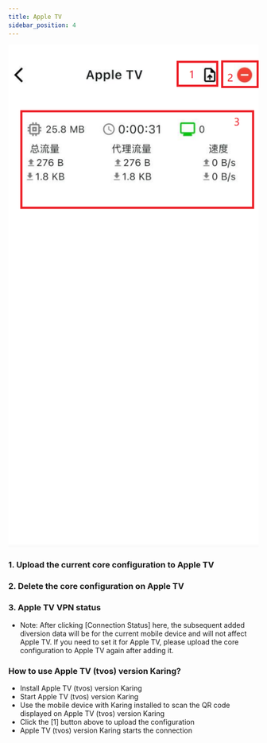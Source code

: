 ```yaml
---
title: Apple TV
sidebar_position: 4
---
```


![](./img/appletv-home.png#center)

### 1. Upload the current core configuration to Apple TV
### 2. Delete the core configuration on Apple TV
### 3. Apple TV VPN status
- Note: After clicking [Connection Status] here, the subsequent added diversion data will be for the current mobile device and will not affect Apple TV. If you need to set it for Apple TV, please upload the core configuration to Apple TV again after adding it.

### How to use Apple TV (tvos) version Karing?
- Install Apple TV (tvos) version Karing
- Start Apple TV (tvos) version Karing
- Use the mobile device with Karing installed to scan the QR code displayed on Apple TV (tvos) version Karing
- Click the [1] button above to upload the configuration
- Apple TV (tvos) version Karing starts the connection
